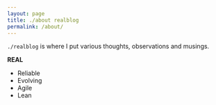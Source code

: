 ```yaml
---
layout: page
title: ./about realblog
permalink: /about/
---
```


`./realblog` is where I put various thoughts, observations and musings.

**REAL**

* Reliable
* Evolving
* Agile
* Lean


